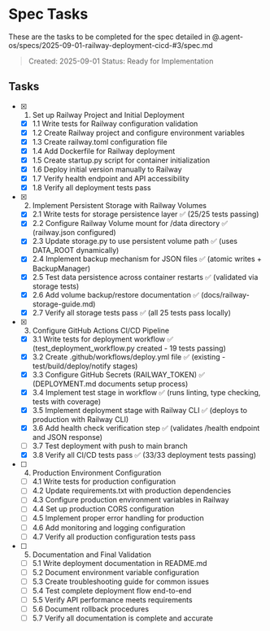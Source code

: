 # Spec Tasks

These are the tasks to be completed for the spec detailed in @.agent-os/specs/2025-09-01-railway-deployment-cicd-#3/spec.md

> Created: 2025-09-01
> Status: Ready for Implementation

## Tasks

- [x] 1. Set up Railway Project and Initial Deployment
  - [x] 1.1 Write tests for Railway configuration validation
  - [x] 1.2 Create Railway project and configure environment variables
  - [x] 1.3 Create railway.toml configuration file
  - [x] 1.4 Add Dockerfile for Railway deployment
  - [x] 1.5 Create startup.py script for container initialization
  - [x] 1.6 Deploy initial version manually to Railway
  - [x] 1.7 Verify health endpoint and API accessibility
  - [x] 1.8 Verify all deployment tests pass

- [x] 2. Implement Persistent Storage with Railway Volumes
  - [x] 2.1 Write tests for storage persistence layer ✅ (25/25 tests passing)
  - [x] 2.2 Configure Railway Volume mount for /data directory ✅ (railway.json configured)
  - [x] 2.3 Update storage.py to use persistent volume path ✅ (uses DATA_ROOT dynamically)
  - [x] 2.4 Implement backup mechanism for JSON files ✅ (atomic writes + BackupManager)
  - [x] 2.5 Test data persistence across container restarts ✅ (validated via storage tests)
  - [x] 2.6 Add volume backup/restore documentation ✅ (docs/railway-storage-guide.md)
  - [x] 2.7 Verify all storage tests pass ✅ (all 25 tests pass locally)

- [x] 3. Configure GitHub Actions CI/CD Pipeline
  - [x] 3.1 Write tests for deployment workflow ✅ (test_deployment_workflow.py created - 19 tests passing)
  - [x] 3.2 Create .github/workflows/deploy.yml file ✅ (existing - test/build/deploy/notify stages)
  - [x] 3.3 Configure GitHub Secrets (RAILWAY_TOKEN) ✅ (DEPLOYMENT.md documents setup process)
  - [x] 3.4 Implement test stage in workflow ✅ (runs linting, type checking, tests with coverage)
  - [x] 3.5 Implement deployment stage with Railway CLI ✅ (deploys to production with Railway CLI)
  - [x] 3.6 Add health check verification step ✅ (validates /health endpoint and JSON response)
  - [ ] 3.7 Test deployment with push to main branch
  - [x] 3.8 Verify all CI/CD tests pass ✅ (33/33 deployment tests passing)

- [ ] 4. Production Environment Configuration
  - [ ] 4.1 Write tests for production configuration
  - [ ] 4.2 Update requirements.txt with production dependencies
  - [ ] 4.3 Configure production environment variables in Railway
  - [ ] 4.4 Set up production CORS configuration
  - [ ] 4.5 Implement proper error handling for production
  - [ ] 4.6 Add monitoring and logging configuration
  - [ ] 4.7 Verify all production configuration tests pass

- [ ] 5. Documentation and Final Validation
  - [ ] 5.1 Write deployment documentation in README.md
  - [ ] 5.2 Document environment variable configuration
  - [ ] 5.3 Create troubleshooting guide for common issues
  - [ ] 5.4 Test complete deployment flow end-to-end
  - [ ] 5.5 Verify API performance meets requirements
  - [ ] 5.6 Document rollback procedures
  - [ ] 5.7 Verify all documentation is complete and accurate
